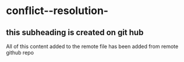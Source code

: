 # conflict--resolution-

## this subheading is created on git hub
All of this content added to the remote file has been added from remote github repo
